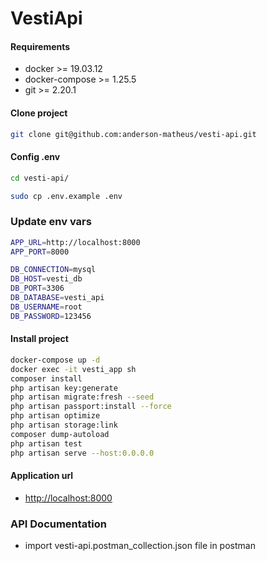 # VestiApi

#### Requirements
- docker >= 19.03.12
- docker-compose >= 1.25.5
- git >= 2.20.1

#### Clone project
```sh
git clone git@github.com:anderson-matheus/vesti-api.git
```


#### Config .env
```sh
cd vesti-api/

sudo cp .env.example .env
```

### Update env vars
```sh
APP_URL=http://localhost:8000
APP_PORT=8000

DB_CONNECTION=mysql
DB_HOST=vesti_db
DB_PORT=3306
DB_DATABASE=vesti_api
DB_USERNAME=root
DB_PASSWORD=123456
```

#### Install project
```sh
docker-compose up -d
docker exec -it vesti_app sh
composer install
php artisan key:generate
php artisan migrate:fresh --seed
php artisan passport:install --force
php artisan optimize
php artisan storage:link
composer dump-autoload
php artisan test
php artisan serve --host:0.0.0.0
```

#### Application url
- [http://localhost:8000](http://localhost:8000)

### API Documentation
- import vesti-api.postman_collection.json file in postman